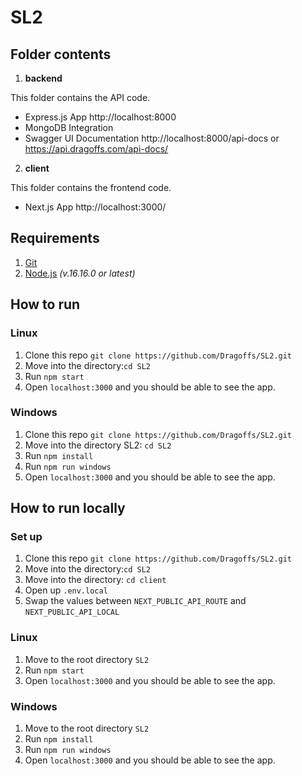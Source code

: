 # SL2

## Folder contents

1. **backend**

This folder contains the API code.
- Express.js App http://localhost:8000
- MongoDB Integration
- Swagger UI Documentation http://localhost:8000/api-docs or https://api.dragoffs.com/api-docs/

2. **client**

This folder contains the frontend code.
- Next.js App http://localhost:3000/

## Requirements

1. [Git](https://git-scm.com/)
2. [Node.js](https://nodejs.org/en/) _(v.16.16.0 or latest)_

## How to run

### Linux 

1. Clone this repo `git clone https://github.com/Dragoffs/SL2.git`
2. Move into the directory:`cd SL2`
3. Run `npm start`
4. Open `localhost:3000` and you should be able to see the app.

### Windows

1. Clone this repo `git clone https://github.com/Dragoffs/SL2.git`
2. Move into the directory SL2: `cd SL2`
3. Run `npm install`
4. Run `npm run windows`
5. Open `localhost:3000` and you should be able to see the app.

## How to run locally

### Set up

1. Clone this repo `git clone https://github.com/Dragoffs/SL2.git`
2. Move into the directory:`cd SL2`
3. Move into the directory: `cd client`
4. Open up `.env.local`
5. Swap the values between `NEXT_PUBLIC_API_ROUTE` and `NEXT_PUBLIC_API_LOCAL`

### Linux 

1. Move to the root directory `SL2`
2. Run `npm start`
3. Open `localhost:3000` and you should be able to see the app.

### Windows

1. Move to the root directory `SL2`
2. Run `npm install`
3. Run `npm run windows`
4. Open `localhost:3000` and you should be able to see the app.
